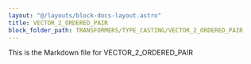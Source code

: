 ```yaml
---
layout: "@/layouts/block-docs-layout.astro"
title: VECTOR_2_ORDERED_PAIR
block_folder_path: TRANSFORMERS/TYPE_CASTING/VECTOR_2_ORDERED_PAIR
---
```


This is the Markdown file for VECTOR_2_ORDERED_PAIR

